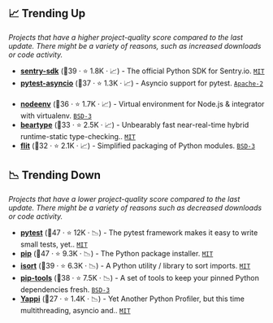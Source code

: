 ## 📈 Trending Up

_Projects that have a higher project-quality score compared to the last update. There might be a variety of reasons, such as increased downloads or code activity._

- <b><a href="https://github.com/getsentry/sentry-python">sentry-sdk</a></b> (🥇39 ·  ⭐ 1.8K · 📈) - The official Python SDK for Sentry.io. <code><a href="http://bit.ly/34MBwT8">MIT</a></code>
- <b><a href="https://github.com/pytest-dev/pytest-asyncio">pytest-asyncio</a></b> (🥈37 ·  ⭐ 1.3K · 📈) - Asyncio support for pytest. <code><a href="http://bit.ly/3nYMfla">Apache-2</a></code> <code><img src="https://docs.pytest.org/en/stable/_static/favicon.png" style="display:inline;" width="13" height="13"></code>
- <b><a href="https://github.com/ekalinin/nodeenv">nodeenv</a></b> (🥈36 ·  ⭐ 1.7K · 📈) - Virtual environment for Node.js & integrator with virtualenv. <code><a href="http://bit.ly/3aKzpTv">BSD-3</a></code>
- <b><a href="https://github.com/beartype/beartype">beartype</a></b> (🥈33 ·  ⭐ 2.5K · 📈) - Unbearably fast near-real-time hybrid runtime-static type-checking.. <code><a href="http://bit.ly/34MBwT8">MIT</a></code>
- <b><a href="https://github.com/pypa/flit">flit</a></b> (🥉32 ·  ⭐ 2.1K · 📈) - Simplified packaging of Python modules. <code><a href="http://bit.ly/3aKzpTv">BSD-3</a></code>

## 📉 Trending Down

_Projects that have a lower project-quality score compared to the last update. There might be a variety of reasons such as decreased downloads or code activity._

- <b><a href="https://github.com/pytest-dev/pytest">pytest</a></b> (🥇47 ·  ⭐ 12K · 📉) - The pytest framework makes it easy to write small tests, yet.. <code><a href="http://bit.ly/34MBwT8">MIT</a></code> <code><img src="https://docs.pytest.org/en/stable/_static/favicon.png" style="display:inline;" width="13" height="13"></code>
- <b><a href="https://github.com/pypa/pip">pip</a></b> (🥇47 ·  ⭐ 9.3K · 📉) - The Python package installer. <code><a href="http://bit.ly/34MBwT8">MIT</a></code>
- <b><a href="https://github.com/PyCQA/isort">isort</a></b> (🥈39 ·  ⭐ 6.3K · 📉) - A Python utility / library to sort imports. <code><a href="http://bit.ly/34MBwT8">MIT</a></code>
- <b><a href="https://github.com/jazzband/pip-tools">pip-tools</a></b> (🥈38 ·  ⭐ 7.5K · 📉) - A set of tools to keep your pinned Python dependencies fresh. <code><a href="http://bit.ly/3aKzpTv">BSD-3</a></code>
- <b><a href="https://github.com/sumerc/yappi">Yappi</a></b> (🥉27 ·  ⭐ 1.4K · 📉) - Yet Another Python Profiler, but this time multithreading, asyncio and.. <code><a href="http://bit.ly/34MBwT8">MIT</a></code>

